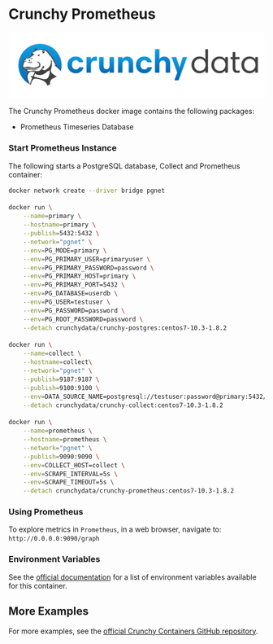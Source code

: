 # Crunchy Prometheus

![](https://raw.githubusercontent.com/CrunchyData/crunchy-containers/master/images/crunchy_logo.png)

The Crunchy Prometheus docker image contains the following packages:

* Prometheus Timeseries Database

### Start Prometheus Instance

The following starts a PostgreSQL database, Collect and Prometheus container:

```bash
docker network create --driver bridge pgnet

docker run \
    --name=primary \
    --hostname=primary \
    --publish=5432:5432 \
    --network="pgnet" \
    --env=PG_MODE=primary \
    --env=PG_PRIMARY_USER=primaryuser \
    --env=PG_PRIMARY_PASSWORD=password \
    --env=PG_PRIMARY_HOST=primary \
    --env=PG_PRIMARY_PORT=5432 \
    --env=PG_DATABASE=userdb \
    --env=PG_USER=testuser \
    --env=PG_PASSWORD=password \
    --env=PG_ROOT_PASSWORD=password \
    --detach crunchydata/crunchy-postgres:centos7-10.3-1.8.2

docker run \
    --name=collect \
    --hostname=collect\
    --network="pgnet" \
    --publish=9187:9187 \
    --publish=9100:9100 \
    --env=DATA_SOURCE_NAME=postgresql://testuser:password@primary:5432/postgres?sslmode=disable \
    --detach crunchydata/crunchy-collect:centos7-10.3-1.8.2

docker run \
    --name=prometheus \
    --hostname=prometheus \
    --network="pgnet" \
    --publish=9090:9090 \
    --env=COLLECT_HOST=collect \
    --env=SCRAPE_INTERVAL=5s \
    --env=SCRAPE_TIMEOUT=5s \
    --detach crunchydata/crunchy-prometheus:centos7-10.3-1.8.2
```

### Using Prometheus

To explore metrics in `Prometheus`, in a web browser, navigate to: `http://0.0.0.0:9090/graph`

### Environment Variables

See the [official documentation](https://github.com/CrunchyData/crunchy-containers/blob/master/docs/containers.adoc#crunchy-prometheus) for a list of environment variables available for this container.

## More Examples

For more examples, see the [official Crunchy Containers GitHub repository](https://github.com/CrunchyData/crunchy-containers/tree/master/examples/docker).

